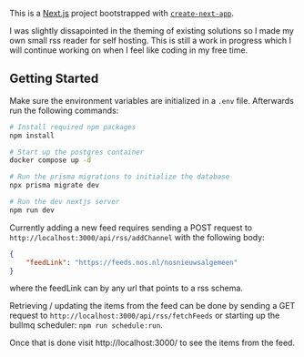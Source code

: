 This is a [Next.js](https://nextjs.org) project bootstrapped with [`create-next-app`](https://nextjs.org/docs/app/api-reference/cli/create-next-app).

I was slightly dissapointed in the theming of existing solutions so I made my own small rss reader for self hosting. This is still a work in progress which I will continue working on when I feel like coding in my free time.

## Getting Started

Make sure the environment variables are initialized in a `.env` file. Afterwards run the following commands:
```bash
# Install required npm packages
npm install

# Start up the postgres container
docker compose up -d

# Run the prisma migrations to initialize the database
npx prisma migrate dev

# Run the dev nextjs server
npm run dev

```

Currently adding a new feed requires sending a POST request to `http://localhost:3000/api/rss/addChannel` with the following body:
```json
{
    "feedLink": "https://feeds.nos.nl/nosnieuwsalgemeen"
}
```
where the feedLink can by any url that points to a rss schema.

Retrieving / updating the items from the feed can be done by sending a GET request to `http://localhost:3000/api/rss/fetchFeeds` or starting up the bullmq scheduler: `npm run schedule:run`.

Once that is done visit http://localhost:3000/ to see the items from the feed.
